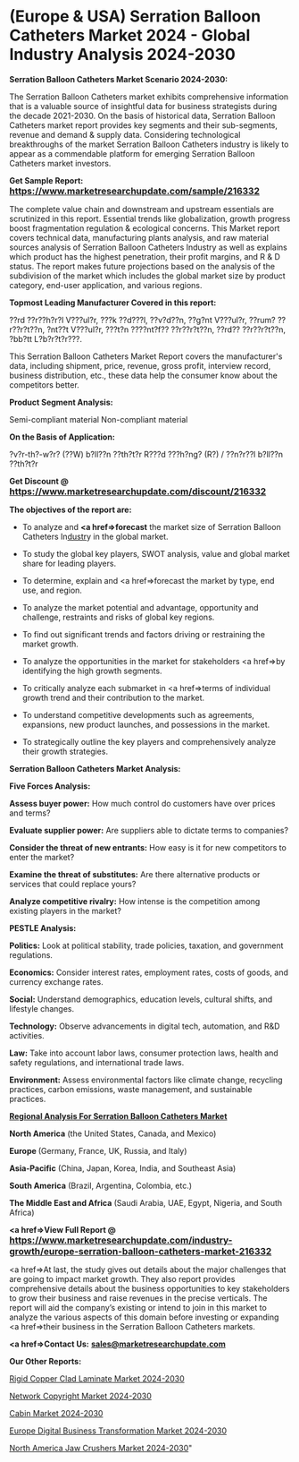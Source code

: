 # (Europe & USA) Serration Balloon Catheters Market 2024 - Global Industry Analysis 2024-2030

<strong>Serration Balloon Catheters Market Scenario 2024-2030:</strong>

The Serration Balloon Catheters market exhibits comprehensive information that is a valuable source of insightful data for business strategists during the decade 2021-2030. On the basis of historical data, Serration Balloon Catheters market report provides key segments and their sub-segments, revenue and demand &amp; supply data. Considering technological breakthroughs of the market Serration Balloon Catheters industry is likely to appear as a commendable platform for emerging Serration Balloon Catheters market investors.

<strong>Get Sample Report: <a href=https://www.marketresearchupdate.com/sample/216332><font size=3 color=#0000ff>https://www.marketresearchupdate.com/sample/216332</font></a></strong>

The complete value chain and downstream and upstream essentials are scrutinized in this report. Essential trends like globalization, growth progress boost fragmentation regulation &amp; ecological concerns. This Market report covers technical data, manufacturing plants analysis, and raw material sources analysis of Serration Balloon Catheters Industry as well as explains which product has the highest penetration, their profit margins, and R & D status. The report makes future projections based on the analysis of the subdivision of the market which includes the global market size by product category, end-user application, and various regions.

<strong>Topmost Leading Manufacturer Covered in this report:</strong>

??rd ??r??h?r?l V???ul?r, ???k ??d???l, ??v?d??n, ??g?nt V???ul?r, ??rum? ??r??r?t??n, ?nt??t V???ul?r, ???t?n ????nt?f?? ??r??r?t??n, ??rd?? ??r??r?t??n, ?bb?tt L?b?r?t?r???.

This Serration Balloon Catheters Market Report covers the manufacturer's data, including shipment, price, revenue, gross profit, interview record, business distribution, etc., these data help the consumer know about the competitors better.

<strong>Product Segment Analysis: </strong>

Semi-compliant material
Non-compliant material

<strong>On the Basis of Application:</strong>

?v?r-th?-w?r? (??W) b?ll??n ??th?t?r
R???d ???h?ng? (R?) / ??n?r??l b?ll??n ??th?t?r

<strong>Get Discount @ <a href=https://www.marketresearchupdate.com/discount/216332><font size=3 color=#0000ff>https://www.marketresearchupdate.com/discount/216332</font></a></strong>

<strong><b>The objectives of the report are:</b></strong>

- To analyze and <strong><a href=><strong>forecast</strong></a></strong> the market size of Serration Balloon Catheters In<a href=ASDF991299>dustr</a>y in the global market.

- To study the global key players, SWOT analysis, value and global market share for leading players.

- To determine, explain and <a href=>forecast</a> the market by type, end use, and region.

- To analyze the market potential and advantage, opportunity and challenge, restraints and risks of global key regions.

- To find out significant trends and factors driving or restraining the market growth.

- To analyze the opportunities in the market for stakeholders <a href=>by</a> identifying the high growth segments.

- To critically analyze each submarket in <a href=>terms</a> of individual growth trend and their contribution to the market.

- To understand competitive developments such as agreements, expansions, new product launches, and possessions in the market.

- To strategically outline the key players and comprehensively analyze their growth strategies.

<strong>Serration Balloon Catheters Market Analysis:</strong>

<strong>Five Forces Analysis:</strong>

<strong>Assess buyer power:</strong> How much control do customers have over prices and terms?

<strong>Evaluate supplier power:</strong> Are suppliers able to dictate terms to companies?

<strong>Consider the threat of new entrants:</strong> How easy is it for new competitors to enter the market?

<strong>Examine the threat of substitutes:</strong> Are there alternative products or services that could replace yours?

<strong>Analyze competitive rivalry:</strong> How intense is the competition among existing players in the market?

<strong>PESTLE Analysis:</strong>

<strong>Politics:</strong> Look at political stability, trade policies, taxation, and government regulations.

<strong>Economics:</strong> Consider interest rates, employment rates, costs of goods, and currency exchange rates.

<strong>Social:</strong> Understand demographics, education levels, cultural shifts, and lifestyle changes.

<strong>Technology:</strong> Observe advancements in digital tech, automation, and R&D activities.

<strong>Law:</strong> Take into account labor laws, consumer protection laws, health and safety regulations, and international trade laws.

<strong>Environment:</strong> Assess environmental factors like climate change, recycling practices, carbon emissions, waste management, and sustainable practices.

<strong><u><b>Regional Analysis For Serration Balloon Catheters Market</b></u></strong>

<strong><b>North America</b></strong> (the United States, Canada, and Mexico)

<strong><b>Europe </b></strong>(Germany, France, UK, Russia, and Italy)

<strong><b>Asia-Pacific</b></strong> (China, Japan, Korea, India, and Southeast Asia)

<strong><b>South America</b></strong> (Brazil, Argentina, Colombia, etc.)

<strong><b>The Middle East and Africa</b></strong> (Saudi Arabia, UAE, Egypt, Nigeria, and South Africa)

<strong><a href=>View Full Report</a> @ <a href=https://www.marketresearchupdate.com/industry-growth/europe-serration-balloon-catheters-market-216332><font size=3 color=#0000ff>https://www.marketresearchupdate.com/industry-growth/europe-serration-balloon-catheters-market-216332</font></a></strong>

<a href=>At last,</a> the study gives out details about the major challenges that are going to impact market growth. They also report provides comprehensive details about the business opportunities to key stakeholders to grow their business and raise revenues in the precise verticals. The report will aid the company’s existing or intend to join in this market to analyze the various aspects of this domain before investing or expanding <a href=>their</a> business in the Serration Balloon Catheters markets.

<strong><a href=>Contact Us:</a></strong>
<strong>sales@marketresearchupdate.com</strong>

<strong>Our Other Reports:</strong>

<a href=https://www.linkedin.com/pulse/rigid-copper-clad-laminate-market-witness-huge-growth>Rigid Copper Clad Laminate Market 2024-2030</a>

<a href=https://www.linkedin.com/pulse/network-copyright-market-2023-remarking-enormous>Network Copyright Market 2024-2030</a>

<a href=https://www.linkedin.com/pulse/cabin-market-size-trends-consumption-future-prospects>Cabin Market 2024-2030</a>

<a href=https://www.linkedin.com/pulse/europe-digital-business-transformation-market-f5m3f/>Europe Digital Business Transformation Market 2024-2030</a>

<a href=https://www.linkedin.com/pulse/north-america-jaw-crushers-market-future-scope-ifjzf/>North America Jaw Crushers Market 2024-2030</a>"
